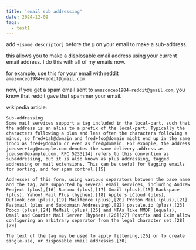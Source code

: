 ```yaml
---
title: 'email sub addressing'
date: 2024-12-09
tags: 
  - test1
---
```


add `+[some descriptor]` before the `@` on your email to make a sub-address.

this allows you to make a displosable email address using your current email address. I do this with all of my emails now.

for example, use this for your email with reddit `amazonceo1984+reddit@gmail.com`

now, if you get a spam email sent to `amazonceo1984+reddit@gmail.com`, you know that reddit gave that spammer your email.


wikipedia article:

```
Sub-addressing
Some mail services support a tag included in the local-part, such that the address is an alias to a prefix of the local-part. Typically the characters following a plus and less often the characters following a minus, so fred+bah@domain and fred+foo@domain might end up in the same inbox as fred+@domain or even as fred@domain. For example, the address joeuser+tag@example.com denotes the same delivery address as joeuser@example.com. RFC 5233[14] refers to this convention as subaddressing, but it is also known as plus addressing, tagged addressing or mail extensions. This can be useful for tagging emails for sorting, and for spam control.[15]

Addresses of this form, using various separators between the base name and the tag, are supported by several email services, including Andrew Project (plus),[16] Runbox (plus),[17] Gmail (plus),[15] Rackspace (plus), Yahoo! Mail Plus (hyphen),[18] Apple's iCloud (plus), Outlook.com (plus),[19] Mailfence (plus),[20] Proton Mail (plus),[21] Fastmail (plus and Subdomain Addressing),[22] postale.io (plus),[23] Pobox (plus),[24] MeMail (plus),[25] and MTAs like MMDF (equals), Qmail and Courier Mail Server (hyphen).[26][27] Postfix and Exim allow configuring an arbitrary separator from the legal character set.[28][29]

The text of the tag may be used to apply filtering,[26] or to create single-use, or disposable email addresses.[30]
```

